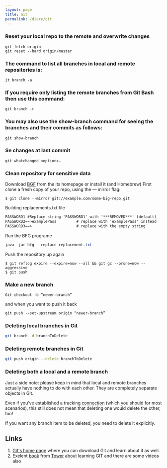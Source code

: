 ```yaml
---
layout: page
title: Git
permalink: /diary/git
---
```


### Reset your local repo to the remote and overwrite changes

```Git
git fetch origin
git reset --hard origin/master
```

### The command to list all branches in local and remote repositories is:
```git
it branch -a
```
### If you require only listing the remote branches from Git Bash then use this command:
```git
git branch -r
```

### You may also use the show-branch command for seeing the branches and their commits as follows:
```git
git show-branch
```
### Se changes at last commit
```git
git whatchanged <option>…​
```

### Clean repository for sensitive data
Download [BGF](https://rtyley.github.io/bfg-repo-cleaner/) from the its homepage or install it (and Homebrew)
First clone a fresh copy of your repo, using the — mirror flag:  
```git
$ git clone --mirror git://example.com/some-big-repo.git
```
Building replacements.txt file  
```txt
PASSWORD1 #Replace string 'PASSWORD1' with '***REMOVED***' (default)
PASSWORD2==>examplePass         # replace with 'examplePass' instead
PASSWORD3==>                    # replace with the empty string
```
Run the BFG programe
```Java
java -jar bfg --replace replacement.txt
```
Push the repository up again
```Git
$ git reflog expire --expire=now --all && git gc --prune=now --  aggressive
$ git push
```
### Make a new branch
```Git
Git checkout -b “newer-branch”
```
and when you want to push it back
```Git
git push --set-upstream origin “newer-branch”
```
### Deleting local branches in Git
```bash
git branch -d branchToDelete
```
### Deleting remote branches in Git
```bash
git push origin --delete branchToDelete
```
### Deleting both a local and a remote branch
Just a side note: please keep in mind that local and remote branches actually have nothing to do with each other. They are completely separate objects in Git.

Even if you've established a tracking [connection](https://www.git-tower.com/learn/git/faq/track-remote-upstream-branch) (which you should for most scenarios), this still does not mean that deleting one would delete the other, too!

If you want any branch item to be deleted, you need to delete it explicitly.

## Links
1. [Git's home page](https://git-scm.com/) where you can download Git and learn about it as well.
1. Exelent [book](https://www.git-tower.com/learn/git/ebook) from [Tower](https://www.git-tower.com) about learning GIT and there are some videos also
